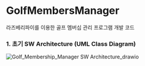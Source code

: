 # GolfMembersManager
라즈베리파이를 이용한 골프 멤버십 관리 프로그램 개발 코드

### 1. 초기 SW Architecture (UML Class Diagram)
![Golf_Membership_Manager SW Architecture_drawio](https://user-images.githubusercontent.com/113006133/191903309-0e59bf18-6d10-40b7-b627-c5664777219b.JPG)
